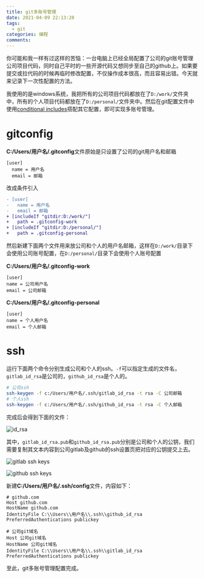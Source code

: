 ```yaml
---
title: git多账号管理
date: 2021-04-09 22:13:28
tags:
  - git
categories: 编程
comments:
---
```


你可能和我一样有过这样的苦恼：一台电脑上已经全局配置了公司的git账号管理公司项目代码，同时自己平时的一些开源代码又想同步至自己的github上。如果要提交或拉代码的时候再临时修改配置，不仅操作成本很高，而且容易出错。今天就来记录下一次性配置的方法。

<!-- more -->

我使用的是windows系统，我把所有的公司项目代码都放在了`D:/work/`文件夹中，所有的个人项目代码都放在了`D:/personal/`文件夹中。然后在git配置文件中使用[conditional includes](https://git-scm.com/docs/git-config#_includes)搭配其它配置，即可实现多账号管理。

# gitconfig

**C:/Users/用户名/.gitconfig**文件原始是只设置了公司的git用户名和邮箱

```.gitconfig
[user]
  name = 用户名
  email = 邮箱
```

改成条件引入

```diff
- [user]
-   name = 用户名
-   email = 邮箱
+ [includeIf "gitdir:D:/work/"]
+   path = .gitconfig-work
+ [includeIf "gitdir:D:/personal/"]
+   path = .gitconfig-personal
```

然后新建下面两个文件用来放公司和个人的用户名邮箱，这样在`D:/work/`目录下会使用公司账号配置，在`D:/personal/`目录下会使用个人账号配置

**C:/Users/用户名/.gitconfig-work**

```
[user]
name = 公司用户名
email = 公司邮箱
```

**C:/Users/用户名/.gitconfig-personal**

```
[user]
name = 个人用户名
email = 个人邮箱
```

# ssh

运行下面两个命令分别生成公司和个人的ssh。`-f`可以指定生成的文件名，`gitlab_id_rsa`是公司的，`github_id_rsa`是个人的。

```sh
# 公司ssh
ssh-keygen -f c:/Users/用户名/.ssh/gitlab_id_rsa -t rsa -C 公司邮箱
# 个人ssh
ssh-keygen -f c:/Users/用户名/.ssh/github_id_rsa -t rsa -C 个人邮箱
```
完成后会得到下面的文件：

![id_rsa](https://p3-juejin.byteimg.com/tos-cn-i-k3u1fbpfcp/a7353fe3a63b4e0e8aa8a8f1d1d8c324~tplv-k3u1fbpfcp-watermark.image)

其中，`gitlab_id_rsa.pub`和`github_id_rsa.pub`分别是公司和个人的公钥，我们需要复制其文本内容到公司gitlab及github的ssh设置页把对应的公钥提交上去。


![gitlab ssh keys](https://p1-juejin.byteimg.com/tos-cn-i-k3u1fbpfcp/dff66f08ef9d4d51ad6a41871dbc8cac~tplv-k3u1fbpfcp-watermark.image)


![github ssh keys](https://p3-juejin.byteimg.com/tos-cn-i-k3u1fbpfcp/eb8fd71c518f423c90977b80e7c82803~tplv-k3u1fbpfcp-watermark.image)

新建**C:/Users/用户名/.ssh/config**文件，内容如下：

```
# github.com
Host github.com
HostName github.com
IdentityFile C:\\Users\\用户名\\.ssh\\github_id_rsa
PreferredAuthentications publickey

# 公司git域名
Host 公司git域名
HostName 公司git域名
IdentityFile C:\\Users\\用户名\\.ssh\\gitlab_id_rsa
PreferredAuthentications publickey
```

至此，git多账号管理配置完成。

